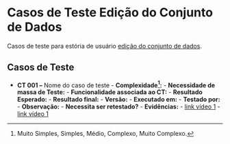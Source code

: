 # Casos de Teste Edição do Conjunto de Dados

Casos de teste para estória de usuário [edição do conjunto de dados](../../estorias_de_usuarios/06_edicao_do_conjunto_de_dados).

## Casos de Teste

- **CT 001 –** Nome do caso de teste
      - **Complexidade[^¹]:**
      - **Necessidade de massa de Teste:**
      - **Funcionalidade associada ao CT:**
      - **Resultado Esperado:**
      - **Resultado final:**
      - **Versão:**
      - **Executado em:**
      - **Testado por:**
      - **Observação:**
      - **Necessita ser retestado?**
      - **Evidências:**
      	- [link vídeo 1]()
      	- [link vídeo 1]()

[^¹]: Muito Simples, Simples, Médio, Complexo, Muito Complexo.